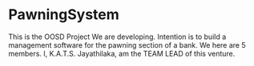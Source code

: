 PawningSystem
=============

This is the OOSD Project We are developing. Intention is to build a management software for the pawning section of a bank.
We here are 5 members. 
I, K.A.T.S. Jayathilaka, am the TEAM LEAD of this venture.
